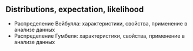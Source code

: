 ## Distributions, expectation, likelihood
* Распределение Вейбулла: характеристики, свойства, применение в анализе данных
* Распределение Гумбеля: характеристики, свойства, применение в анализе данных
